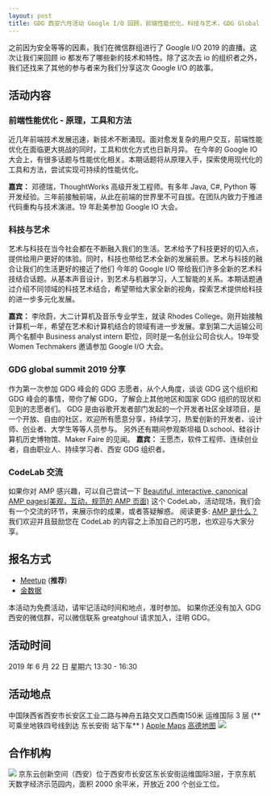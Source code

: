 ```yaml
---
layout: post
title: GDG 西安六月活动 Google I/O 回顾，前端性能优化，科技与艺术，GDG Global Summit 2019 分享
---
```


之前因为安全等等的因素，我们在微信群组进行了 Google I/O 2019 的直播。这次让我们来回顾 io 都发布了哪些新的技术和特性。除了这次去 io 的组织者之外，我们还找来了其他的参与者来为我们分享这次 Google I/O 的故事。

## 活动内容
### 前端性能优化 - 原理，工具和方法
近几年前端技术发展迅速，新技术不断涌现。面对愈发复杂的用户交互，前端性能优化在面临更大挑战的同时，工具和优化方式也日新月异。
在今年的 Google IO 大会上，有很多话题与性能优化相关。本期话题将从原理入手，探索使用现代化的工具和方法，尝试实现可持续的性能优化。

**嘉宾：** 邓德瑞，ThoughtWorks 高级开发工程师。有多年 Java, C#, Python 等开发经验。三年前接触前端，从此在前端的世界里不可自拔。在团队内致力于推进代码重构与技术演进。19 年赴美参加 Google IO 大会。

### 科技与艺术
艺术与科技在当今社会都在不断融入我们的生活。艺术给予了科技更好的切入点，提供给用户更好的体验。同时，科技也带给艺术全新的发展前景。艺术与科技的融合让我们的生活更好的接近了他们
今年的 Google I/O 带给我们许多全新的艺术科技结合话题。从基本声音设计，到艺术与机器学习，人工智能的关系。本期话题通过介绍不同领域的科技艺术结合，希望带给大家全新的视角，探索艺术提供给科技的进一步多元化发展。

**嘉宾：** 李欣蔚，大二计算机及音乐专业学生，就读 Rhodes College。刚开始接触计算机一年，希望在艺术和计算机结合的领域有进一步发展。拿到第二大运输公司两个名额中 Business analyst intern 职位，同时是一名创业公司合伙人。19年受 Women Techmakers 邀请参加 Google I/O 大会。

### GDG global summit 2019 分享
作为第一次参加 GDG 峰会的 GDG 志愿者，从个人角度，谈谈 GDG 这个组织和 GDG 峰会的事情，带你了解 GDG，了解会上其他地区和国家 GDG 组织的现状和见到的志愿者们。
GDG 是由谷歌开发者部门发起的一个开发者社区全球项目，是一个开放、自由的社区，欢迎所有愿意分享，持续学习，热爱创新的开发者、设计师、创业者、大学生等等人员参与。
另外还有期间参观斯坦福 D.school、硅谷计算机历史博物馆、Maker Faire 的见闻。
**嘉宾：** 王愿杰，软件工程师、连续创业者，自由职业人、持续学习者、西安 GDG 组织者。

### CodeLab 交流
如果你对 AMP 感兴趣，可以自己尝试一下  [Beautiful, interactive, canonical AMP pages(美观，互动，规范的  AMP 页面)](https://codelabs.developers.google.com/codelabs/amp-beautiful-interactive-canonical/index.html) 这个 CodeLab，活动现场，我们会有一个交流的环节，来展示你的成果，或者答疑解惑。
阅读更多: [AMP 是什么？](https://amp.dev/about/websites)
我们欢迎并且鼓励您在 CodeLab 的内容之上添加自己的巧思，也欢迎与大家分享。

## 报名方式
- [Meetup](https://www.meetup.com/GDG-Xian/events/262215403/) (**推荐**)
- [金数据](https://jinshuju.net/f/cBAoE2)

本活动为免费活动，请牢记活动时间和地点，准时参加。
如果你还没有加入 GDG 西安的微信群，可以微信联系 greatghoul 请求加入，注明 GDG。

## 活动时间
2019 年 6 月 22 日 星期六 13:30 - 16:30

## 活动地点
中国陕西省西安市长安区工业二路与神舟五路交叉口西南150米 运维国际 3 层 (** 可乘坐地铁四号线到达 东长安街 站下车** )
[Apple Maps](https://maps.apple.com/?address=%E4%B8%AD%E5%9B%BD%E9%99%95%E8%A5%BF%E7%9C%81%E8%A5%BF%E5%AE%89%E5%B8%82%E9%95%BF%E5%AE%89%E5%8C%BA%E5%B7%A5%E4%B8%9A%E4%BA%8C%E8%B7%AF%E4%B8%8E%E7%A5%9E%E8%88%9F%E4%BA%94%E8%B7%AF%E4%BA%A4%E5%8F%89%E5%8F%A3%E8%A5%BF%E5%8D%97150%E7%B1%B3&auid=1118368846085961&ll=34.155513,108.979245&lsp=57879&q=%E4%BA%AC%E4%B8%9C%E4%BA%91%E5%88%9B%E6%96%B0%E7%A9%BA%E9%97%B4%EF%BC%88%E8%A5%BF%E5%AE%89%EF%BC%89) [高德地图](https://www.amap.com/place/B0FFJZJ51L)
![](https://i.loli.net/2019/06/08/5cfa988bad93c50677.jpg)

## 合作机构
![](https://i.loli.net/2019/06/08/5cfa99bbed3a045436.jpg)
京东云创新空间（西安）位于西安市长安区东长安街运维国际3层，于京东航天数字经济示范园内，面积 2000 余平米，开放近 200 个创业工位。
